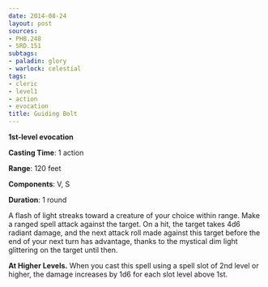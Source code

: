 ```yaml
---
date: 2014-08-24
layout: post
sources:
- PHB.248
- SRD.151
subtags:
- paladin: glory
- warlock: celestial
tags:
- cleric
- level1
- action
- evocation
title: Guiding Bolt
---
```


**1st-level evocation**

**Casting Time**: 1 action

**Range**: 120 feet

**Components**: V, S

**Duration**: 1 round

A flash of light streaks toward a creature of your choice within range. Make a ranged spell attack against the target. On a hit, the target takes 4d6 radiant damage, and the next attack roll made against this target before the end of your next turn has advantage, thanks to the mystical dim light glittering on the target until then. 

**At Higher Levels.** When you cast this spell using a spell slot of 2nd level or higher, the damage increases by 1d6 for each slot level above 1st.
